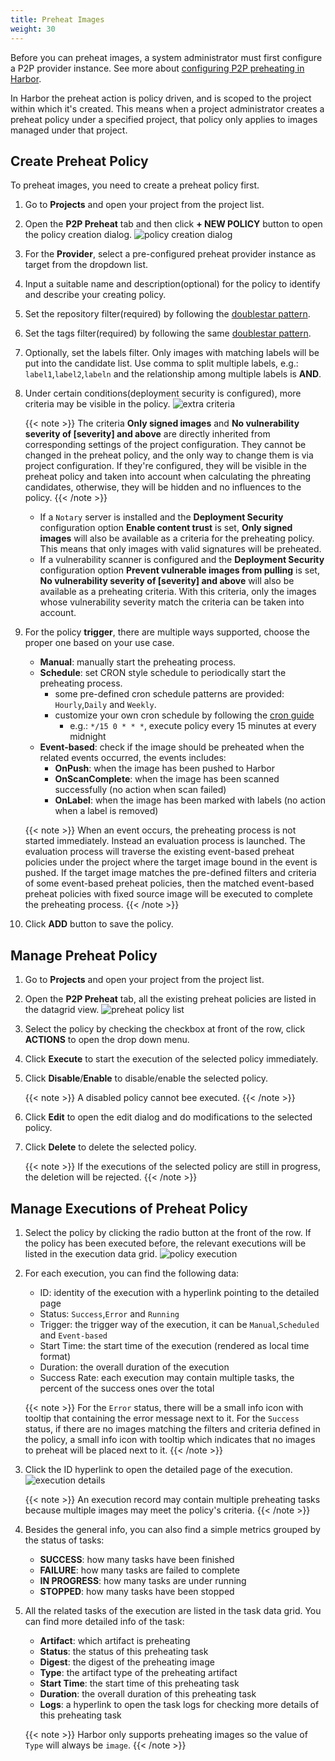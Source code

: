 ```yaml
---
title: Preheat Images
weight: 30
---
```


Before you can preheat images, a system administrator must first configure a P2P provider instance. See more about [configuring P2P preheating in Harbor](administration/p2p-preheat/manage-preheat-providers).

In Harbor the preheat action is policy driven, and is scoped to the project within which it's created. This means when a
project administrator creates a preheat policy under a specified project, that policy only applies to images managed
under that project.

## Create Preheat Policy

To preheat images, you need to create a preheat policy first.

1. Go to **Projects** and open your project from the project list.
1. Open the **P2P Preheat** tab and then click **+ NEW POLICY** button to open the policy creation dialog.
  ![policy creation dialog](../../../img/p2p-preheat/policy-creation-dialog.png)
1. For the **Provider**, select a pre-configured preheat provider instance as target from the dropdown list.
1. Input a suitable name and description(optional) for the policy to identify and describe your creating policy.
1. Set the repository filter(required) by following the [doublestar pattern](https://github.com/bmatcuk/doublestar#patterns).
1. Set the tags filter(required) by following the same [doublestar pattern](https://github.com/bmatcuk/doublestar#patterns).
1. Optionally, set the labels filter. Only images with matching labels will be put into the candidate list. Use comma
to split multiple labels, e.g.: `label1`,`label2`,`labeln` and the relationship among multiple labels is **AND**.
1. Under certain conditions(deployment security is configured), more criteria may be visible in the policy.
   ![extra criteria](../../../img/p2p-preheat/more-criteria-in-policy.png)

   {{< note >}}
   The criteria **Only signed images** and **No vulnerability severity of [severity] and above** are directly inherited
   from corresponding settings of the project configuration. They cannot be changed in the preheat policy, and the only
   way to change them is via project configuration. If they're configured, they will be visible in the preheat policy
   and taken into account when calculating the phreating candidates, otherwise, they will be hidden and no influences to the policy.
   {{< /note >}}

    - If a `Notary` server is installed and the **Deployment Security** configuration option **Enable content trust** is set,
    **Only signed images** will also be available as a criteria for the preheating policy. This means that only images
    with valid signatures will be preheated.
    - If a vulnerability scanner is configured and the **Deployment Security** configuration option
**Prevent vulnerable images from pulling** is set, **No vulnerability severity of [severity] and above**
will also be available as a preheating criteria. With this criteria, only the images whose vulnerability severity match the
criteria can be taken into account.

1. For the policy **trigger**, there are multiple ways supported, choose the proper one based on your use case.
    - **Manual**: manually start the preheating process.
    - **Schedule**: set CRON style schedule to periodically start the preheating process.
      * some pre-defined cron schedule patterns are provided: `Hourly`,`Daily` and `Weekly`.
      * customize your own cron schedule by following the [cron guide](https://en.wikipedia.org/wiki/Cron)
        - e.g.: `*/15 0 * * *`, execute policy every 15 minutes at every midnight
    - **Event-based**: check if the image should be preheated when the related events occurred, the events includes:
      * **OnPush**: when the image has been pushed to Harbor
      * **OnScanComplete**: when the image has been scanned successfully (no action when scan failed)
      * **OnLabel**: when the image has been marked with labels (no action when a label is removed)

   {{< note >}}
   When an event occurs, the preheating process is not started immediately. Instead an evaluation process is launched.
   The evaluation process will traverse the existing event-based preheat policies under the project where the target
   image bound in the event is pushed. If the target image matches the pre-defined filters and criteria of some
   event-based preheat policies, then the matched event-based preheat policies with fixed source image will be executed
   to complete the preheating process.
   {{< /note >}}

1. Click **ADD** button to save the policy.

## Manage Preheat Policy

1. Go to **Projects** and open your project from the project list.
1. Open the **P2P Preheat** tab, all the existing preheat policies are listed in the datagrid view.
   ![preheat policy list](../../../img/p2p-preheat/policy-list.png)
1. Select the policy by checking the checkbox at front of the row, click **ACTIONS** to open the drop down menu.
1. Click **Execute** to start the execution of the selected policy immediately.
1. Click **Disable**/**Enable** to disable/enable the selected policy.

   {{< note >}}
   A disabled policy cannot bee executed.
   {{< /note >}}

1. Click **Edit** to open the edit dialog and do modifications to the selected policy.
1. Click **Delete** to delete the selected policy.

   {{< note >}}
   If the executions of the selected policy are still in progress, the deletion will be rejected.
   {{< /note >}}

## Manage Executions of Preheat Policy

1. Select the policy by clicking the radio button at the front of the row. If the policy has been executed before, the
relevant executions will be listed in the execution data grid.
   ![policy execution](../../../img/p2p-preheat/policy-execution.png)
1. For each execution, you can find the following data:
    - ID: identity of the execution with a hyperlink pointing to the detailed page
    - Status: `Success`,`Error` and `Running`
    - Trigger: the trigger way of the execution, it can be `Manual`,`Scheduled` and `Event-based`
    - Start Time: the start time of the execution (rendered as local time format)
    - Duration: the overall duration of the execution
    - Success Rate: each execution may contain multiple tasks, the percent of the success ones over the total

   {{< note >}}
   For the `Error` status, there will be a small info icon with tooltip that containing the error message next to it.
   For the `Success` status, if there are no images matching the filters and criteria defined in the policy, a small
   info icon with tooltip which indicates that no images to preheat will be placed next to it.
   {{< /note >}}

1. Click the ID hyperlink to open the detailed page of the execution.
   ![execution details](../../../img/p2p-preheat/execution-details.png)

   {{< note >}}
   An execution record may contain multiple preheating tasks because multiple images may meet the policy's criteria.
   {{< /note >}}

1.  Besides the general info, you can also find a simple metrics grouped by the status of tasks:
    - **SUCCESS**: how many tasks have been finished
    - **FAILURE**: how many tasks are failed to complete
    - **IN PROGRESS**: how many tasks are under running
    - **STOPPED**: how many tasks have been stopped
1. All the related tasks of the execution are listed in the task data grid. You can find more detailed info of the task:
    - **Artifact**: which artifact is preheating
    - **Status**: the status of this preheating task
    - **Digest**: the digest of the preheating image
    - **Type**: the artifact type of the preheating artifact
    - **Start Time**: the start time of this preheating task
    - **Duration**: the overall duration of this preheating task
    - **Logs**: a hyperlink to open the task logs for checking more details of this preheating task

   {{< note >}}
   Harbor only supports preheating images so the value of `Type` will always be `image`.
   {{< /note >}}
